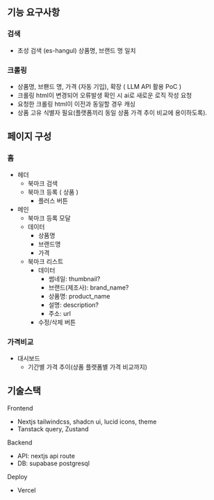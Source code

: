 ## 기능 요구사항

### 검색

- 초성 검색 (es-hangul) 상품명, 브랜드 명 일치

### 크롤링

- 상품명, 브뢘드 명, 가격 (자동 기입), 확장 ( LLM API 활용 PoC )
- 크롤링 html이 변경되어 오류발생 확인 시 ai로 새로운 로직 작성 요청
- 요청한 크롤링 html이 이전과 동일할 경우 캐싱
- 상품 고유 식별자 필요(플랫폼끼리 동일 상품 가격 추이 비교에 용이하도록).

## 페이지 구성

### 홈

- 헤더
  - 북마크 검색
  - 북마크 등록 ( 상품 )
    - 플러스 버튼
- 메인
  - 북마크 등록 모달
  - 데이터
    - 상품명
    - 브랜드명
    - 가격
  - 북마크 리스트
    - 데이터
      - 썸네일: thumbnail?
      - 브랜드(제조사): brand_name?
      - 상품명: product_name
      - 설명: description?
      - 주소: url
    - 수정/삭제 버튼

### 가격비교

- 대시보드
  - 기간별 가격 추이(상품 플랫폼별 가격 비교까지)

## 기술스택

Frontend

- Nextjs tailwindcss, shadcn ui, lucid icons, theme
- Tanstack query, Zustand

Backend

- API: nextjs api route
- DB: supabase postgresql

Deploy

- Vercel

